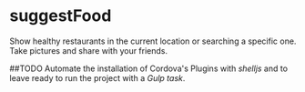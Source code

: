# suggestFood
Show healthy restaurants in the current location or searching a specific one. Take pictures and share with your friends.


##TODO
Automate the installation of Cordova's Plugins with *shelljs* and to leave ready to run the project with a *Gulp task*.
